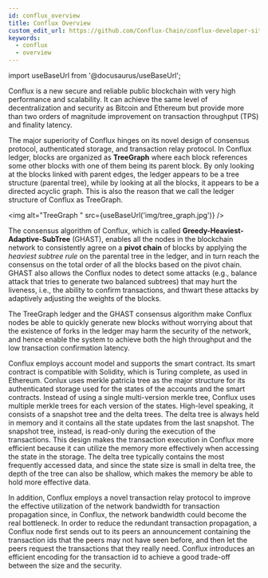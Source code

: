 ```yaml
---
id: conflux_overview
title: Conflux Overview
custom_edit_url: https://github.com/Conflux-Chain/conflux-developer-site/edit/master/docs/introduction/en/overview.md
keywords:
  - conflux
  - overview
---
```

import useBaseUrl from '@docusaurus/useBaseUrl';

Conflux is a new secure and reliable public blockchain with very high
performance and scalability. It can achieve the same level of decentralization
and security as Bitcoin and Ethereum but provide more than two orders of
magnitude improvement on transaction throughput (TPS) and finality latency.  

The major superiority of Conflux hinges on its novel design of consensus
protocol, authenticated storage, and transaction relay protocol. In Conflux
ledger, blocks are organized as **TreeGraph** where each block references some
other blocks with one of them being its parent block. By only looking at the
blocks linked with parent edges, the ledger appears to be a tree structure
(parental tree), while by looking at all the blocks, it appears to be a directed
acyclic graph. This is also the reason that we call the ledger structure of
Conflux as TreeGraph. 

<img alt="TreeGraph " src={useBaseUrl('img/tree_graph.jpg')} />

The consensus algorithm of Conflux, which is called
**Greedy-Heaviest-Adaptive-SubTree** (GHAST), enables all the nodes in the
blockchain network to consistently agree on a **pivot chain** of blocks by
applying the *heaviest subtree rule* on the parental tree in the ledger, and in
turn reach the consensus on the total order of all the blocks based on the pivot
chain. GHAST also allows the Conflux nodes to detect some attacks (e.g., balance
attack that tries to generate two balanced subtrees) that may hurt the liveness,
i.e., the ability to confirm transactions, and thwart these attacks by
adaptively adjusting the weights of the blocks.  

The TreeGraph ledger and the GHAST consensus algorithm make Conflux nodes be
able to quickly generate new blocks without worrying about that the existence of
forks in the ledger may harm the security of the network, and hence enable the
system to achieve both the high throughput and the low transaction confirmation
latency.  

Conflux employs account model and supports the smart contract. Its smart
contract is compatible with Solidity, which is Turing complete, as used in
Ethereum. Conlux uses merkle patricia tree as the major structure for its
authenticated storage used for the states of the accounts and the smart
contracts. Instead of using a single multi-version merkle tree, Conflux uses
multiple merkle trees for each version of the states. High-level speaking, it
consists of a snapshot tree and the delta trees. The delta tree is always held
in memory and it contains all the state updates from the last snapshot. The
snapshot tree, instead, is read-only during the execution of the transactions.
This design makes the transaction execution in Conflux more efficient because it
can utilize the memory more effectively when accessing the state in the storage.
The delta tree typically contains the most frequently accessed data, and since
the state size is small in delta tree, the depth of the tree can also be
shallow, which makes the memory be able to hold more effective data.  

In addition, Conflux employs a novel transaction relay protocol to improve the
effective utilization of the network bandwidth for transaction propagation
since, in Conflux, the network bandwidth could become the real bottleneck. In
order to reduce the redundant transaction propagation, a Conflux node first
sends out to its peers an announcement containing the transaction ids that the
peers may not have seen before, and then let the peers request the transactions
that they really need. Conflux introduces an efficient encoding for the
transaction id to achieve a good trade-off between the size and the security.  
